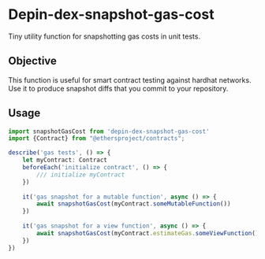# Depin-dex-snapshot-gas-cost

Tiny utility function for snapshotting gas costs in unit tests.

## Objective

This function is useful for smart contract testing against hardhat networks. Use it to produce snapshot diffs that you
commit to your repository.

## Usage

```typescript
import snapshotGasCost from 'depin-dex-snapshot-gas-cost'
import {Contract} from "@ethersproject/contracts";

describe('gas tests', () => {
    let myContract: Contract
    beforeEach('initialize contract', () => {
        /// initialize myContract
    })
    
    it('gas snapshot for a mutable function', async () => {
        await snapshotGasCost(myContract.someMutableFunction())
    })
    
    it('gas snapshot for a view function', async () => {
        await snapshotGasCost(myContract.estimateGas.someViewFunction())
    })
})
```

